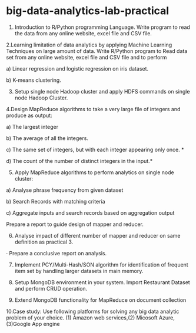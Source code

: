# big-data-analytics-lab-practical

1. Introduction to R/Python programming Language. Write program to read the data from any online website, excel file and CSV file.

2.Learning limitation of data analytics by applying Machine Learning Techniques on large amount of data. Write R/Python program to Read data set from any online website, excel file and CSV file and to perform

a)   Linear regression and logistic regression on iris dataset.       

b)   K-means clustering.

3. Setup single node Hadoop cluster and apply HDFS commands on single node Hadoop Cluster.

4.Design MapReduce algorithms to take a very large file of integers and produce as output:

a)      The largest integer

b)      The average of all the integers.

c)      The same set of integers, but with each integer appearing only once. *

d)     The count of the number of distinct integers in the input.*

5. Apply MapReduce algorithms to perform analytics on single node cluster:

a) Analyse phrase frequency from given dataset

b) Search Records with matching criteria

c) Aggregate inputs and search records based on aggregation output

Prepare a report to guide design of mapper and reducer.


6. Analyse impact of different number of mapper and reducer on same definition as practical 3.

·         Prepare a conclusive report on analysis.

7. Implement PCY/Multi-Hash/SON algorithm for identification of frequent item set by handling larger datasets in main memory.

8. Setup MongoDB environment in your system. Import Restaurant Dataset and perform CRUD operation.

9. Extend MongoDB functionality for MapReduce on document collection

10.Case study: Use following platforms for solving any big data analytic problem of your choice. (1) Amazon web services,(2) Micosoft Azure, (3)Google App engine
